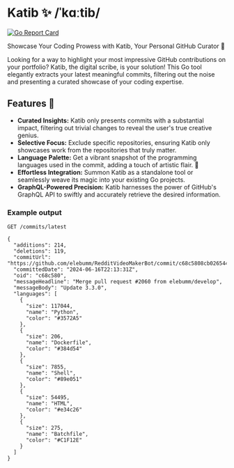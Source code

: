# Katib ✨ /ˈkɑːtib/

[![Go Report Card](https://goreportcard.com/badge/github.com/Jasonlovesdoggo/katib)](https://goreportcard.com/report/github.com/jasonlovesdoggo/katib)

Showcase Your Coding Prowess with Katib, Your Personal GitHub Curator 📜

Looking for a way to highlight your most impressive GitHub contributions on your portfolio? Katib, the digital scribe,
is your solution! This Go tool elegantly extracts your latest meaningful commits, filtering out the noise and presenting
a curated showcase of your coding expertise.

## Features 🚀

- **Curated Insights:** Katib only presents commits with a substantial impact, filtering out trivial changes to reveal
  the user's true creative genius.
- **Selective Focus:**  Exclude specific repositories, ensuring Katib only showcases work from the repositories that
  truly matter.
- **Language Palette:**  Get a vibrant snapshot of the programming languages used in the commit, adding a touch of
  artistic flair. 🎨
- **Effortless Integration:**  Summon Katib as a standalone tool or seamlessly weave its magic into your existing Go
  projects.
- **GraphQL-Powered Precision:**  Katib harnesses the power of GitHub's GraphQL API to swiftly and accurately retrieve
  the desired information.

### Example output

`GET /commits/latest`
```json5
{
  "additions": 214,
  "deletions": 119,
  "commitUrl": "https://github.com/elebumm/RedditVideoMakerBot/commit/c68c5808cb026544b95e7c28a4efca694a7e4de2",
  "committedDate": "2024-06-16T22:13:31Z",
  "oid": "c68c580",
  "messageHeadline": "Merge pull request #2060 from elebumm/develop",
  "messageBody": "Update 3.3.0",
  "languages": [
	{
	  "size": 117044,
	  "name": "Python",
	  "color": "#3572A5"
	},
	{
	  "size": 206,
	  "name": "Dockerfile",
	  "color": "#384d54"
	},
	{
	  "size": 7855,
	  "name": "Shell",
	  "color": "#89e051"
	},
	{
	  "size": 54495,
	  "name": "HTML",
	  "color": "#e34c26"
	},
	{
	  "size": 275,
	  "name": "Batchfile",
	  "color": "#C1F12E"
	}
  ]
}
```

